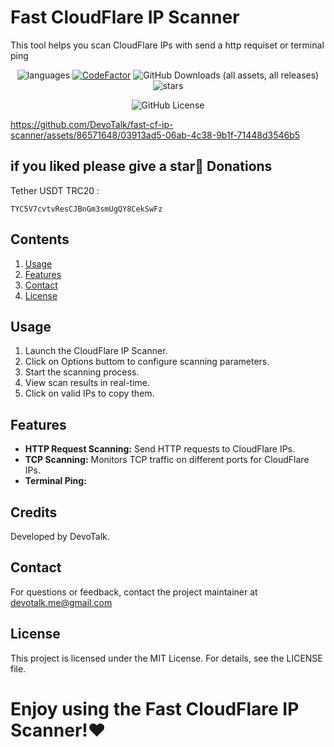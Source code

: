 # Fast CloudFlare IP Scanner 
This tool helps you scan CloudFlare IPs with send a http requiset or terminal ping
<p align="center">
    <img src="https://img.shields.io/github/languages/top/DevoTalk/fast-cf-ip-scanner" alt="languages" >
    <a href="https://www.codefactor.io/repository/github/devotalk/fast-cf-ip-scanner"><img src="https://www.codefactor.io/repository/github/devotalk/fast-cf-ip-scanner/badge" alt="CodeFactor" /></a>
    <img alt="GitHub Downloads (all assets, all releases)" src="https://img.shields.io/github/downloads/DevoTalk/fast-cf-ip-scanner/total">
    <img src="https://img.shields.io/github/stars/DevoTalk/fast-cf-ip-scanner" alt="stars">
</p>

<p align="center">
    <img alt="GitHub License" src="https://img.shields.io/github/license/DevoTalk/fast-cf-ip-scanner">
</p>


https://github.com/DevoTalk/fast-cf-ip-scanner/assets/86571648/03913ad5-06ab-4c38-9b1f-71448d3546b5


## if you liked please give a star🌟  Donations
Tether USDT TRC20 : 
```
TYC5V7cvtvResCJBnGm3smUgQY8CekSwFz
```

## Contents

1. [Usage](#Usage)
2. [Features](#Features)
3. [Contact](#Contact)
4. [License](#license)


## Usage

1. Launch the CloudFlare IP Scanner.
2. Click on Options buttom to configure scanning parameters.
3. Start the scanning process.
4. View scan results in real-time.
5. Click on valid IPs to copy them.
   




## Features

* **HTTP Request Scanning:** Send HTTP requests to CloudFlare IPs.
* **TCP Scanning:** Monitors TCP traffic on different ports for CloudFlare IPs.
* **Terminal Ping:** 


## Credits

Developed by DevoTalk.

## Contact

For questions or feedback, contact the project maintainer at devotalk.me@gmail.com


## License

This project is licensed under the MIT License. For details, see the LICENSE file.

# Enjoy using the Fast CloudFlare IP Scanner!❤️

